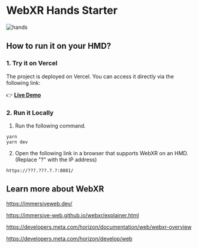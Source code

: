 # WebXR Hands Starter
![hands](https://github.com/user-attachments/assets/177ffc9b-13b2-4d5b-89da-2d2a395bff89)

## How to run it on your HMD?

### 1. Try it on Vercel  
The project is deployed on Vercel. You can access it directly via the following link:  

👉 **[Live Demo](https://webxr-hands-starter.vercel.app/)**  

### 2. Run it Locally  
1. Run the following command.

```
yarn
yarn dev
```

2.  Open the following link in a browser that supports WebXR on an HMD.(Replace "?" with the IP address)

`https://???.???.?.?:8081/`

## Learn more about WebXR

https://immersiveweb.dev/

https://immersive-web.github.io/webxr/explainer.html

https://developers.meta.com/horizon/documentation/web/webxr-overview

https://developers.meta.com/horizon/develop/web

